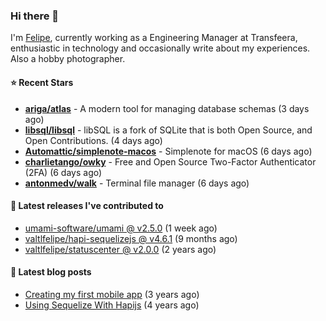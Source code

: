### Hi there 👋

I'm [Felipe](https://felipe.im), currently working as a Engineering Manager at Transfeera, enthusiastic in technology and occasionally write about my experiences. Also a hobby photographer.

#### ⭐ Recent Stars
- **[ariga/atlas](https://github.com/ariga/atlas)** - A modern tool for managing database schemas (3 days ago)
- **[libsql/libsql](https://github.com/libsql/libsql)** - libSQL is a fork of SQLite that is both Open Source, and Open Contributions. (4 days ago)
- **[Automattic/simplenote-macos](https://github.com/Automattic/simplenote-macos)** - Simplenote for macOS (6 days ago)
- **[charlietango/owky](https://github.com/charlietango/owky)** - Free and Open Source Two-Factor Authenticator (2FA) (6 days ago)
- **[antonmedv/walk](https://github.com/antonmedv/walk)** - Terminal file manager (6 days ago)

#### 🚀 Latest releases I've contributed to


- [umami-software/umami @ v2.5.0](https://github.com/umami-software/umami/releases/tag/v2.5.0) (1 week ago)
- [valtlfelipe/hapi-sequelizejs @ v4.6.1](https://github.com/valtlfelipe/hapi-sequelizejs/releases/tag/v4.6.1) (9 months ago)
- [valtlfelipe/statuscenter @ v2.0.0](https://github.com/valtlfelipe/statuscenter/releases/tag/v2.0.0) (2 years ago)

#### 📄 Latest blog posts
- [Creating my first mobile app](https://felipe.im/posts/creating-my-first-mobile-app/) (3 years ago)
- [Using Sequelize With Hapijs](https://felipe.im/posts/using-sequelize-with-hapijs/) (4 years ago)